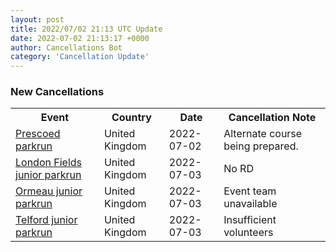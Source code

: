 ```yaml
---
layout: post
title: 2022/07/02 21:13 UTC Update
date: 2022-07-02 21:13:17 +0000
author: Cancellations Bot
category: 'Cancellation Update'
---
```


<h3>New Cancellations</h3>
<div class='hscrollable'>
<table style='width: 100%'>
    <tr>
        <th>Event</th>
        <th>Country</th>
        <th>Date</th>
        <th>Cancellation Note</th>
    </tr>
    <tr>
        <td><a href="">Prescoed parkrun</a></td>
        <td>United Kingdom</td>
        <td>2022-07-02</td>
        <td>Alternate course being prepared.</td>
    </tr>
    <tr>
        <td><a href="https://www.parkrun.org.uk/londonfields-juniors">London Fields junior parkrun</a></td>
        <td>United Kingdom</td>
        <td>2022-07-03</td>
        <td>No RD</td>
    </tr>
    <tr>
        <td><a href="https://www.parkrun.org.uk/ormeau-juniors">Ormeau junior parkrun</a></td>
        <td>United Kingdom</td>
        <td>2022-07-03</td>
        <td>Event team unavailable</td>
    </tr>
    <tr>
        <td><a href="https://www.parkrun.org.uk/telford-juniors">Telford junior parkrun</a></td>
        <td>United Kingdom</td>
        <td>2022-07-03</td>
        <td>Insufficient volunteers</td>
    </tr>
</table>
</div>
